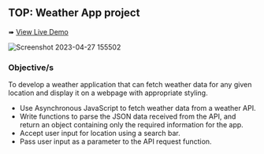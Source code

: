 ## TOP: Weather App project

➠ [View Live Demo](https://acdeguia.github.io/weather-app/)

![Screenshot 2023-04-27 155502](https://user-images.githubusercontent.com/67185278/234797052-35b6a4e2-7d72-4292-97aa-b390ecaeda67.png)

### Objective/s
To develop a weather application that can fetch weather data for any given location and display it on a webpage with appropriate styling.

* Use Asynchronous JavaScript to fetch weather data from a weather API.
* Write functions to parse the JSON data received from the API, and return an object containing only the required information for the app.
* Accept user input for location using a search bar.
* Pass user input as a parameter to the API request function.
